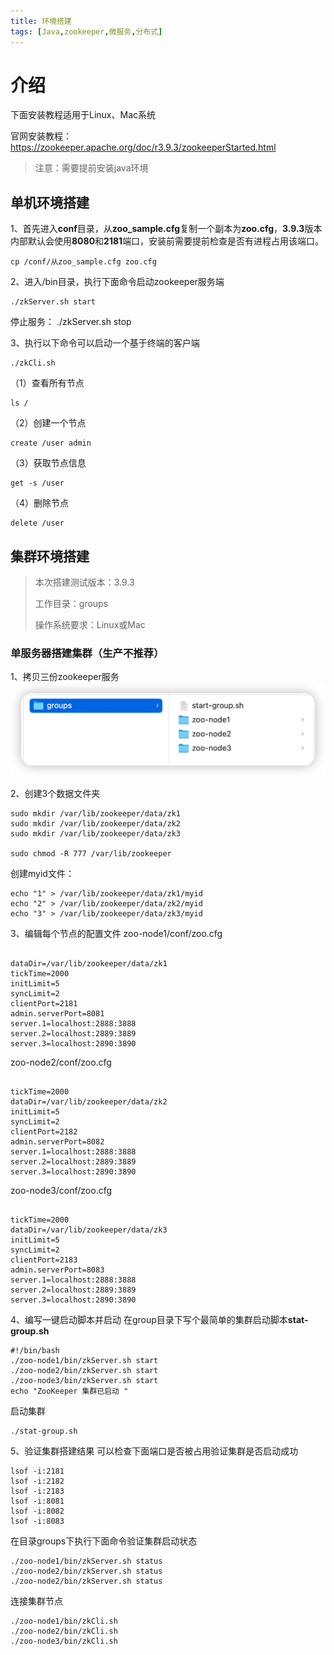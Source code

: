 ```yaml
---
title: 环境搭建
tags: [Java,zookeeper,微服务,分布式]
---
```

# 介绍
下面安装教程适用于Linux、Mac系统

官网安装教程：https://zookeeper.apache.org/doc/r3.9.3/zookeeperStarted.html

> 注意：需要提前安装java环境
## 单机环境搭建
1、首先进入**conf**目录，从**zoo_sample.cfg**复制一个副本为**zoo.cfg**，**3.9.3**版本内部默认会使用**8080**和**2181**端口，安装前需要提前检查是否有进程占用该端口。
```shell
cp /conf/从zoo_sample.cfg zoo.cfg
```
2、进入/bin目录，执行下面命令启动zookeeper服务端
```shell
./zkServer.sh start
```
停止服务： ./zkServer.sh stop

3、执行以下命令可以启动一个基于终端的客户端
```shell
./zkCli.sh
```
（1）查看所有节点
```shell
ls /
```
（2）创建一个节点
```shell
create /user admin
```
（3）获取节点信息
```shell
get -s /user
```
（4）删除节点
```shell
delete /user
```
## 集群环境搭建
>本次搭建测试版本：3.9.3
> 
> 工作目录：groups
> 
> 操作系统要求：Linux或Mac
### 单服务器搭建集群（生产不推荐）
1、拷贝三份zookeeper服务
![img1.png](_img/img1.png)

2、创建3个数据文件夹
```shell
sudo mkdir /var/lib/zookeeper/data/zk1
sudo mkdir /var/lib/zookeeper/data/zk2
sudo mkdir /var/lib/zookeeper/data/zk3

sudo chmod -R 777 /var/lib/zookeeper
```
创建myid文件：
```shell
echo "1" > /var/lib/zookeeper/data/zk1/myid
echo "2" > /var/lib/zookeeper/data/zk2/myid
echo "3" > /var/lib/zookeeper/data/zk3/myid
```
3、编辑每个节点的配置文件
zoo-node1/conf/zoo.cfg
```shell

dataDir=/var/lib/zookeeper/data/zk1
tickTime=2000
initLimit=5
syncLimit=2
clientPort=2181
admin.serverPort=8081
server.1=localhost:2888:3888
server.2=localhost:2889:3889
server.3=localhost:2890:3890
```
zoo-node2/conf/zoo.cfg
```shell

tickTime=2000
dataDir=/var/lib/zookeeper/data/zk2
initLimit=5
syncLimit=2
clientPort=2182
admin.serverPort=8082
server.1=localhost:2888:3888
server.2=localhost:2889:3889
server.3=localhost:2890:3890
```
zoo-node3/conf/zoo.cfg
```shell

tickTime=2000
dataDir=/var/lib/zookeeper/data/zk3
initLimit=5
syncLimit=2
clientPort=2183
admin.serverPort=8083
server.1=localhost:2888:3888
server.2=localhost:2889:3889
server.3=localhost:2890:3890
```
4、编写一键启动脚本并启动
在group目录下写个最简单的集群启动脚本**stat-group.sh**
```shell
#!/bin/bash
./zoo-node1/bin/zkServer.sh start
./zoo-node2/bin/zkServer.sh start
./zoo-node3/bin/zkServer.sh start
echo "ZooKeeper 集群已启动 "
```
启动集群
```shell
./stat-group.sh
```
5、验证集群搭建结果
可以检查下面端口是否被占用验证集群是否启动成功
```shell
lsof -i:2181
lsof -i:2182
lsof -i:2183
lsof -i:8081
lsof -i:8082
lsof -i:8083
```
在目录groups下执行下面命令验证集群启动状态
```shell
./zoo-node1/bin/zkServer.sh status
./zoo-node2/bin/zkServer.sh status
./zoo-node2/bin/zkServer.sh status
```
连接集群节点
```shell
./zoo-node1/bin/zkCli.sh
./zoo-node2/bin/zkCli.sh
./zoo-node3/bin/zkCli.sh
```
